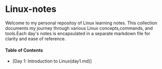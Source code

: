 # Linux-notes
Welcome to my personal repositoy of Linux learning notes. This collection documents my journey through various Linux concepts,commands, and tools.Each day's notes is encapsulated in a separate markdown file for clarity and ease of reference.

#### Table of Contents

- [Day 1: Introduction to Linux(day1.md)]

